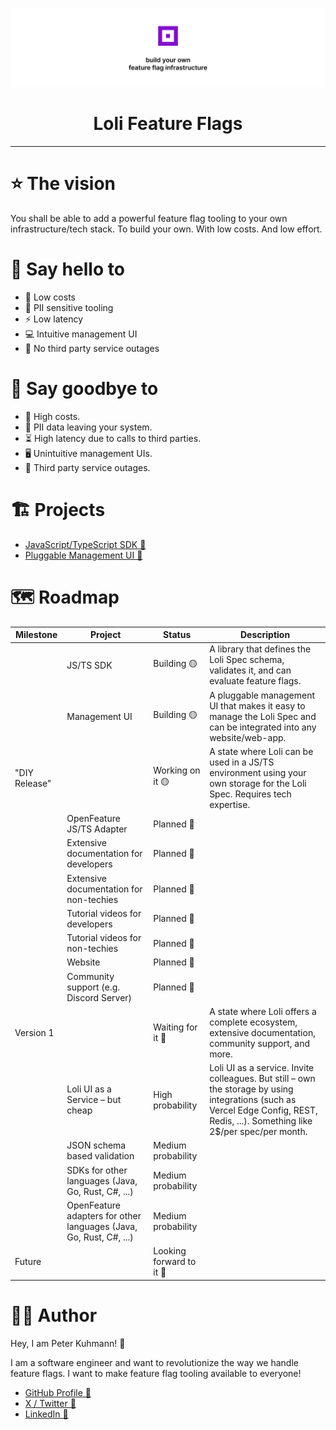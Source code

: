 ![Banner saying: build your own feature flag infrastructure](/profile/assets/banner.jpg)

<h1 align="center">Loli Feature Flags</h1>

___

# ⭐️ The vision

You shall be able to add a powerful feature flag tooling to your own
infrastructure/tech stack. To build your own. With low costs. And low effort.

# 🤩 Say hello to

- 🤑 Low costs
- 🔐 PII sensitive tooling
- ⚡️ Low latency
- 💻 Intuitive management UI
- 📶 No third party service outages

# 👋 Say goodbye to

- 💸 High costs.
- 👩 PII data leaving your system.
- ⏳ High latency due to calls to third parties.
- 🖥️ Unintuitive management UIs.
- 🚨 Third party service outages.

# 🏗️ Projects

- [JavaScript/TypeScript SDK 🔗](https://github.com/Loli-Feature-Flags/loli-sdk-js)
- [Pluggable Management UI 🔗](https://github.com/Loli-Feature-Flags/loli-ui)

# 🗺️ Roadmap

| Milestone     | Project                                                            | Status                   | Description                                                                                                                                                                      |
|---------------|--------------------------------------------------------------------|--------------------------|----------------------------------------------------------------------------------------------------------------------------------------------------------------------------------|
|               | JS/TS SDK                                                          | Building 🟡              | A library that defines the Loli Spec schema, validates it, and can evaluate feature flags.                                                                                       |
|               | Management UI                                                      | Building 🟡              | A pluggable management UI that makes it easy to manage the Loli Spec and can be integrated into any website/web-app.                                                             |
| "DIY Release" |                                                                    | Working on it 🟡         | A state where Loli can be used in a JS/TS environment using your own storage for the Loli Spec. Requires tech expertise.                                                         |
|               | OpenFeature JS/TS Adapter                                          | Planned 📝               |                                                                                                                                                                                  |
|               | Extensive documentation for developers                             | Planned 📝               |                                                                                                                                                                                  |
|               | Extensive documentation for non-techies                            | Planned 📝               |                                                                                                                                                                                  |
|               | Tutorial videos for developers                                     | Planned 📝               |                                                                                                                                                                                  |
|               | Tutorial videos for non-techies                                    | Planned 📝               |                                                                                                                                                                                  |
|               | Website                                                            | Planned 📝               |                                                                                                                                                                                  |
|               | Community support (e.g. Discord Server)                            | Planned 📝               |                                                                                                                                                                                  |
| Version 1     |                                                                    | Waiting for it 📝        | A state where Loli offers a complete ecosystem, extensive documentation, community support, and more.                                                                            |
|               | Loli UI as a Service – but cheap                                   | High probability         | Loli UI as a service. Invite colleagues. But still – own the storage by using integrations (such as Vercel Edge Config, REST, Redis, ...). Something like 2$/per spec/per month. |
|               | JSON schema based validation                                       | Medium probability       |                                                                                                                                                                                  |
|               | SDKs for other languages (Java, Go, Rust, C#, ...)                 | Medium probability       |                                                                                                                                                                                  |
|               | OpenFeature adapters for other languages (Java, Go, Rust, C#, ...) | Medium probability       |                                                                                                                                                                                  |
| Future        |                                                                    | Looking forward to it 🤩 |                                                                                                                                                                                  |

# 🙆‍♂️ Author

Hey, I am Peter Kuhmann! 👋

I am a software engineer and want to revolutionize the way
we handle feature flags. I want to make feature flag tooling available to everyone!

- [GitHub Profile 🔗](https://github.com/peter-kuhmann/)
- [X / Twitter 🔗](https://twitter.com/squirrel_pierre)
- [LinkedIn 🔗](https://www.linkedin.com/in/peter-kuhmann/)
